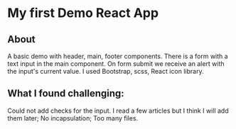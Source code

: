 # My first Demo React App

## About

A basic demo with header, main, footer components.
There is a form with a text input in the main component. On form submit we receive an alert with the input's current value.
I used Bootstrap, scss, React icon library.

## What I found challenging:

Could not add checks for the input. I read a few articles but I think I will add them later;
No incapsulation;
Too many files.
